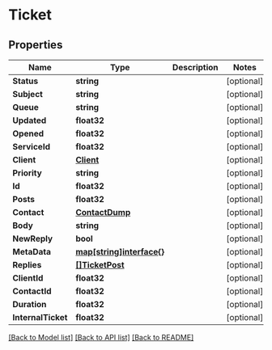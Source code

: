 # Ticket

## Properties

Name | Type | Description | Notes
------------ | ------------- | ------------- | -------------
**Status** | **string** |  | [optional] 
**Subject** | **string** |  | [optional] 
**Queue** | **string** |  | [optional] 
**Updated** | **float32** |  | [optional] 
**Opened** | **float32** |  | [optional] 
**ServiceId** | **float32** |  | [optional] 
**Client** | [**Client**](Client.md) |  | [optional] 
**Priority** | **string** |  | [optional] 
**Id** | **float32** |  | [optional] 
**Posts** | **float32** |  | [optional] 
**Contact** | [**ContactDump**](Contact-dump.md) |  | [optional] 
**Body** | **string** |  | [optional] 
**NewReply** | **bool** |  | [optional] 
**MetaData** | [**map[string]interface{}**](.md) |  | [optional] 
**Replies** | [**[]TicketPost**](TicketPost.md) |  | [optional] 
**ClientId** | **float32** |  | [optional] 
**ContactId** | **float32** |  | [optional] 
**Duration** | **float32** |  | [optional] 
**InternalTicket** | **float32** |  | [optional] 

[[Back to Model list]](../README.md#documentation-for-models) [[Back to API list]](../README.md#documentation-for-api-endpoints) [[Back to README]](../README.md)


